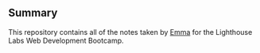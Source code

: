 ## Summary 

This repository contains all of the notes taken by [Emma](https://github.com/emmap88) for the Lighthouse Labs Web Development Bootcamp.

